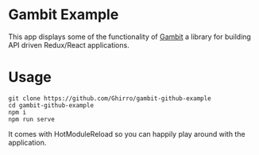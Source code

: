 # Gambit Example

This app displays some of the functionality of [Gambit](https://github.com/Ghirro/gambit) a library for building API driven Redux/React applications.

# Usage

```
git clone https://github.com/Ghirro/gambit-github-example
cd gambit-github-example
npm i
npm run serve
```

It comes with HotModuleReload so you can happily play around with the application.
